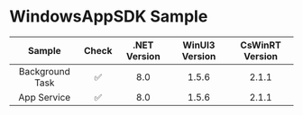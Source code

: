 # WindowsAppSDK Sample


|Sample|Check|.NET Version|WinUI3 Version|CsWinRT Version|
|:-:|:-:|:-:|:-:|:-:|
|Background Task|✅|8.0|1.5.6|2.1.1|
|App Service|✅ |8.0|1.5.6|2.1.1|

